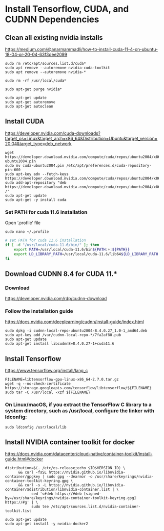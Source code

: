 # Install Tensorflow, CUDA, and CUDNN Dependencies

## Clean all existing nvidia installs

https://medium.com/@anarmammadli/how-to-install-cuda-11-4-on-ubuntu-18-04-or-20-04-63f3dee2099

```console
sudo rm /etc/apt/sources.list.d/cuda*
sudo apt remove --autoremove nvidia-cuda-toolkit
sudo apt remove --autoremove nvidia-*

sudo rm -rf /usr/local/cuda*

sudo apt-get purge nvidia*

sudo apt-get update
sudo apt-get autoremove
sudo apt-get autoclean
```

## Install CUDA

https://developer.nvidia.com/cuda-downloads?target_os=Linux&target_arch=x86_64&Distribution=Ubuntu&target_version=20.04&target_type=deb_network

```console
wget https://developer.download.nvidia.com/compute/cuda/repos/ubuntu2004/x86_64/cuda-ubuntu2004.pin
sudo mv cuda-ubuntu2004.pin /etc/apt/preferences.d/cuda-repository-pin-600
sudo apt-key adv --fetch-keys https://developer.download.nvidia.com/compute/cuda/repos/ubuntu2004/x86_64/7fa2af80.pub
sudo add-apt-repository "deb https://developer.download.nvidia.com/compute/cuda/repos/ubuntu2004/x86_64/ /"
sudo apt-get update
sudo apt-get -y install cuda
```

### Set PATH for cuda 11.6 installation

Open ‘.profile’ file

```console
sudo nano ~/.profile
```

```bash
# set PATH for cuda 11.6 installation
if [ -d "/usr/local/cuda-11.6/bin/" ]; then
    export PATH=/usr/local/cuda-11.6/bin${PATH:+:${PATH}}
    export LD_LIBRARY_PATH=/usr/local/cuda-11.6/lib64${LD_LIBRARY_PATH:+:${LD_LIBRARY_PATH}}
fi
```

## Download CUDNN 8.4 for CUDA 11.*

### Download
https://developer.nvidia.com/rdp/cudnn-download

### Follow the installation guide

https://docs.nvidia.com/deeplearning/cudnn/install-guide/index.html

```console
sudo dpkg -i cudnn-local-repo-ubuntu2004-8.4.0.27_1.0-1_amd64.deb
sudo apt-key add /var/cudnn-local-repo-*/7fa2af80.pub
sudo apt-get update
sudo apt-get install libcudnn8=8.4.0.27-1+cuda11.6
```

## Install Tensorflow

https://www.tensorflow.org/install/lang_c

```console
FILENAME=libtensorflow-gpu-linux-x86_64-2.7.0.tar.gz
wget -q --no-check-certificate https://storage.googleapis.com/tensorflow/libtensorflow/${FILENAME}
sudo tar -C /usr/local -xzf ${FILENAME}
```

### On Linux/macOS, if you extract the TensorFlow C library to a system directory, such as /usr/local, configure the linker with ldconfig:

```console
sudo ldconfig /usr/local/lib
```

## Install NVIDIA container toolkit for docker

https://docs.nvidia.com/datacenter/cloud-native/container-toolkit/install-guide.html#docker

```
distribution=$(. /etc/os-release;echo $ID$VERSION_ID) \
      && curl -fsSL https://nvidia.github.io/libnvidia-container/gpgkey | sudo gpg --dearmor -o /usr/share/keyrings/nvidia-container-toolkit-keyring.gpg \
      && curl -s -L https://nvidia.github.io/libnvidia-container/$distribution/libnvidia-container.list | \
            sed 's#deb https://#deb [signed-by=/usr/share/keyrings/nvidia-container-toolkit-keyring.gpg] https://#g' | \
            sudo tee /etc/apt/sources.list.d/nvidia-container-toolkit.list

sudo apt-get update
sudo apt-get install -y nvidia-docker2
```
